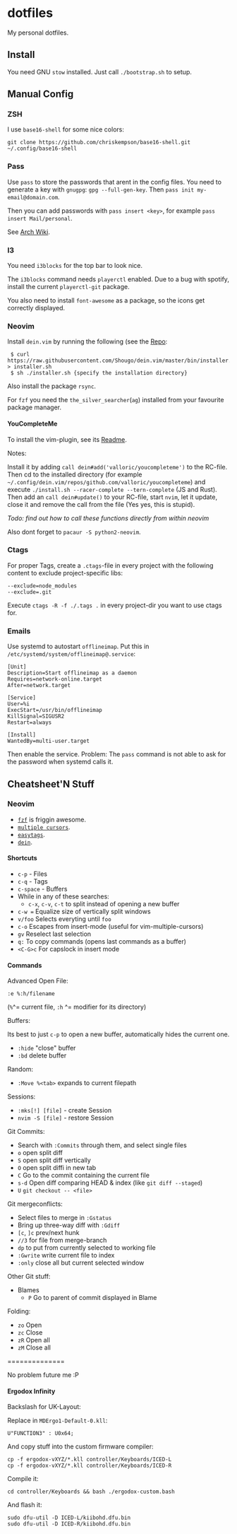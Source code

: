 # dotfiles

My personal dotfiles.

## Install

You need GNU `stow` installed.
Just call `./bootstrap.sh` to setup.

## Manual Config

### ZSH

I use `base16-shell` for some nice colors:
```
git clone https://github.com/chriskempson/base16-shell.git ~/.config/base16-shell
```

### Pass

Use `pass` to store the passwords that arent in the config files.
You need to generate a key with `gnugpg`: `gpg --full-gen-key`.
Then `pass init my-email@domain.com`.

Then you can add passwords with `pass insert <key>`, for example
`pass insert Mail/personal`.

See [Arch Wiki](https://wiki.archlinux.org/index.php/OfflineIMAP#Using_pass).

### I3

You need `i3blocks` for the top bar to look nice.

The `i3blocks` command needs `playerctl` enabled.
Due to a bug with spotify, install the current `playerctl-git` package.

You also need to install `font-awesome` as a package, so the icons get
correctly displayed.

### Neovim

Install `dein.vim` by running the following (see the
[Repo](https://github.com/Shougo/dein.vim):

```
 $ curl https://raw.githubusercontent.com/Shougo/dein.vim/master/bin/installer.sh > installer.sh
 $ sh ./installer.sh {specify the installation directory}
```

Also install the package `rsync`.

For `fzf` you need the `the_silver_searcher`(`ag`) installed from your
favourite package manager.

#### YouCompleteMe

To install the vim-plugin, see its
[Readme](https://github.com/Valloric/YouCompleteMe).

Notes:

Install it by adding `call dein#add('valloric/youcompleteme')` to the RC-file.
Then cd to the installed directory (for example
`~/.config/dein.vim/repos/github.com/valloric/youcompleteme`) and execute
`./install.sh --racer-complete --tern-complete` (JS and Rust).
Then add an `call dein#update()` to your RC-file, start `nvim`, let it update,
close it and remove the call from the file (Yes yes, this is stupid).

*Todo: find out how to call these functions directly from within neovim*

Also dont forget to `pacaur -S python2-neovim`.


### Ctags

For proper Tags, create a `.ctags`-file in every project with the following
content to exclude project-specific libs:

```
--exclude=node_modules
--exclude=.git
```

Execute `ctags -R -f ./.tags .` in every project-dir you want to use ctags for.

### Emails

Use systemd to autostart `offlineimap`.
Put this in `/etc/systemd/system/offlineimap@.service`:
```
[Unit]
Description=Start offlineimap as a daemon
Requires=network-online.target
After=network.target

[Service]
User=%i
ExecStart=/usr/bin/offlineimap
KillSignal=SIGUSR2
Restart=always

[Install]
WantedBy=multi-user.target
```

Then enable the service.
Problem:
The `pass` command is not able to ask for the password when systemd calls it.

## Cheatsheet'N Stuff

### Neovim

* [`fzf`](https://github.com/junegunn/fzf.vim) is friggin awesome.
* [`multiple cursors`](https://github.com/terryma/vim-multiple-cursors).
* [`easytags`](https://github.com/xolox/vim-easytags).
* [`dein`](https://github.com/Shougo/dein.vim).

#### Shortcuts

* `c-p` - Files
* `c-q` - Tags
* `c-space` - Buffers
* While in any of these searches:
  * `c-x`, `c-v`, `c-t` to split instead of opening a new buffer
* `c-w =` Equalize size of vertically split windows
* `v/foo` Selects everyting until `foo`
* `c-o` Escapes from insert-mode (useful for vim-multiple-cursors)
* `gv` Reselect last selection
* `q:` To copy commands (opens last commands as a buffer)
* `<C-G>c` For capslock in insert mode

#### Commands

Advanced Open File:
```
:e %:h/filename
```
(`%`^= current file, `:h` ^= modifier for its directory)

Buffers:

Its best to just `c-p` to open a new buffer, automatically hides the current
one.

* `:hide` "close" buffer
* `:bd` delete buffer

Random:

* `:Move %<tab>` expands to current filepath

Sessions:

* `:mks[!] [file]` - create Session
* `nvim -S [file]` - restore Session

Git Commits:

* Search with `:Commits` through them, and select single files
* `o` open split diff
* `S` open split diff vertically
* `O` open split diffi in new tab
* `C` Go to the commit containing the current file
* `s-d` Open diff comparing HEAD & index (like `git diff --staged`)
* `U` `git checkout -- <file>`

Git mergeconflicts:

* Select files to merge in `:Gstatus`
* Bring up three-way diff with `:Gdiff`
* `[c`, `]c` prev/next hunk
* `//3` for file from merge-branch
* `dp` to put from currently selected to working file
* `:Gwrite` write current file to index
* `:only` close all but current selected window

Other Git stuff:

* Blames
  * `P` Go to parent of commit displayed in Blame

Folding:

* `zo` Open
* `zc` Close
* `zR` Open all
* `zM` Close all

==============

No problem future me :P

#### Ergodox Infinity

Backslash for UK-Layout:

Replace in `MDErgo1-Default-0.kll`:

```
U"FUNCTION3" : U0x64;
```

And copy stuff into the custom firmware compiler:

```
cp -f ergodox-vXYZ/*.kll controller/Keyboards/ICED-L
cp -f ergodox-vXYZ/*.kll controller/Keyboards/ICED-R
```

Compile it:

```
cd controller/Keyboards && bash ./ergodox-custom.bash
```

And flash it:

```
sudo dfu-util -D ICED-L/kiibohd.dfu.bin
sudo dfu-util -D ICED-R/kiibohd.dfu.bin
```
